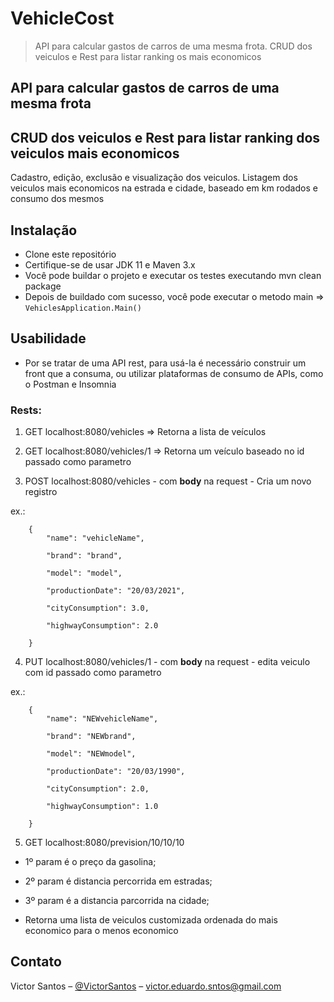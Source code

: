 # VehicleCost
> API para calcular gastos de carros de uma mesma frota.
CRUD dos veiculos e Rest para listar ranking os mais economicos

## API para calcular gastos de carros de uma mesma frota
## CRUD dos veiculos e Rest para listar ranking dos veiculos mais economicos

Cadastro, edição, exclusão e visualização dos veiculos.
Listagem dos veiculos mais economicos na estrada e cidade, baseado em km rodados e consumo dos mesmos


## Instalação

- Clone este repositório
- Certifique-se de usar JDK 11 e Maven 3.x
- Você pode buildar o projeto e executar os testes executando mvn clean package
- Depois de buildado com sucesso, você pode executar o metodo main => ```VehiclesApplication.Main()```

## Usabilidade

- Por se tratar de uma API rest, para usá-la é necessário construir um front que a consuma, ou utilizar plataformas de consumo de APIs, como o Postman e Insomnia

### Rests:

1. GET localhost:8080/vehicles => Retorna a lista de veículos

2. GET localhost:8080/vehicles/1 => Retorna um veículo baseado no id passado como parametro

3. POST localhost:8080/vehicles - com **body** na request - Cria um novo registro

ex.: 
```
    {
        "name": "vehicleName",

        "brand": "brand",
        
        "model": "model",
        
        "productionDate": "20/03/2021",
        
        "cityConsumption": 3.0,
        
        "highwayConsumption": 2.0
        
    } 
``` 

4. PUT localhost:8080/vehicles/1 - com **body** na request - edita veiculo com id passado como parametro

ex.: 
```
    {
        "name": "NEWvehicleName",

        "brand": "NEWbrand",
        
        "model": "NEWmodel",
        
        "productionDate": "20/03/1990",
        
        "cityConsumption": 2.0,
        
        "highwayConsumption": 1.0
        
    } 
``` 

5. GET localhost:8080/prevision/10/10/10 

- 1º param é o preço da gasolina;
- 2º param é distancia percorrida em estradas;
- 3º param é a distancia parcorrida na cidade;

- Retorna uma lista de veiculos customizada ordenada do mais economico para o menos economico

## Contato

Victor Santos – [@VictorSantos](https://www.linkedin.com/in/victor-dev-santos) – victor.eduardo.sntos@gmail.com




